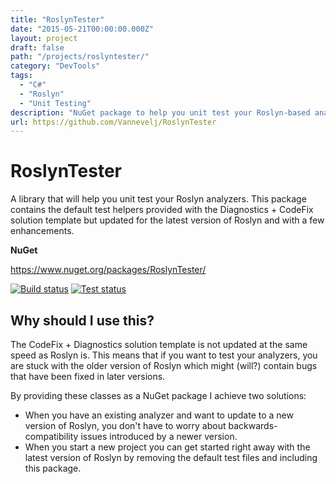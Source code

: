 ```yaml
---
title: "RoslynTester"
date: "2015-05-21T00:00:00.000Z"
layout: project
draft: false
path: "/projects/roslyntester/"
category: "DevTools"
tags:
  - "C#"
  - "Roslyn"
  - "Unit Testing"
description: "NuGet package to help you unit test your Roslyn-based analyzers"
url: https://github.com/Vannevelj/RoslynTester
---
```


# RoslynTester

A library that will help you unit test your Roslyn analyzers. This package contains the default test helpers provided with the Diagnostics + CodeFix solution template but updated for the latest version of Roslyn and with a few enhancements.

**NuGet**

https://www.nuget.org/packages/RoslynTester/

[![Build status](https://ci.appveyor.com/api/projects/status/3x918k5jre5imjjn?svg=true)](https://ci.appveyor.com/project/Vannevelj/roslyntester)
[![Test status](https://teststatusbadge.azurewebsites.net/api/status/Vannevelj/roslyntester)](https://ci.appveyor.com/project/Vannevelj/roslyntester)


## Why should I use this?

The CodeFix + Diagnostics solution template is not updated at the same speed as Roslyn is. This means that if you want to test your analyzers, you are stuck with the older version of Roslyn which might (will?) contain bugs that have been fixed in later versions.

By providing these classes as a NuGet package I achieve two solutions:

* When you have an existing analyzer and want to update to a new version of Roslyn, you don't have to worry about backwards-compatibility issues introduced by a newer version.
* When you start a new project you can get started right away with the latest version of Roslyn by removing the default test files and including this package.